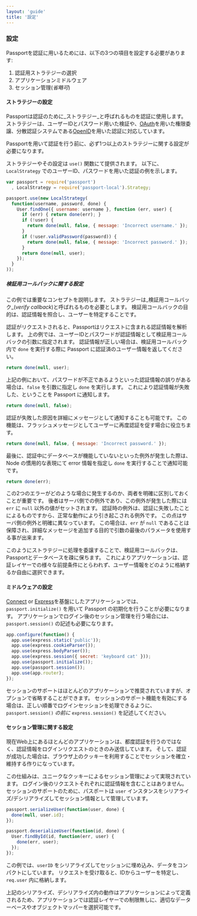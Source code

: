```yaml
---
layout: 'guide'
title: '設定'
---
```


### 設定

Passportを認証に用いるためには、以下の3つの項目を設定する必要があります:

 1. 認証用ストラテジーの選択
 2. アプリケーションミドルウェア 
 3. セッション管理(_省略可_)

#### ストラテジーの設定

Passportは認証のために_ストラテジー_と呼ばれるものを認証に使用します。
ストラテジーは、ユーザーIDとパスワード用いた検証や、[OAuth](http://oauth.net/)を用いた権限委譲、分散認証システムである[OpenID](http://openid.net/)を用いた認証に対応しています。

Passportを用いて認証を行う前に、必ず1つ以上のストラテジーに関する設定が必要になります。

ストラテジーやその設定は `use()` 関数にて提供されます。
以下に、`LocalStrategy` でのユーザーID、パスワードを用いた認証の例を示します。

```javascript
var passport = require('passport')
  , LocalStrategy = require('passport-local').Strategy;

passport.use(new LocalStrategy(
  function(username, password, done) {
    User.findOne({ username: username }, function (err, user) {
      if (err) { return done(err); }
      if (!user) {
        return done(null, false, { message: 'Incorrect username.' });
      }
      if (!user.validPassword(password)) {
        return done(null, false, { message: 'Incorrect password.' });
      }
      return done(null, user);
    });
  }
));
```

##### 検証用コールバックに関する設定

この例では重要なコンセプトを説明します。
ストラテジーは_検証用コールバック_(_verify callback_)と呼ばれるものを必要とします。
検証用コールバックの目的は、認証情報を照合し、ユーザーを特定することです。


認証がリクエストされると、Passportはリクエストに含まれる認証情報を解析します。
上の例では、ユーザーIDとパスワードが認証情報として検証用コールバックの引数に指定されます。
認証情報が正しい場合は、検証用コールバック内で `done` を実行する際に Passport に認証済のユーザー情報を返してください。

```javascript
return done(null, user);
```

上記の例において、パスワードが不正であるようといった認証情報の誤りがある場合は、`false` を引数に指定し `done` を実行します。
これにより認証情報が失敗した、ということを Passport に通知します。

```javascript
return done(null, false);
```

認証が失敗した原因を詳細にメッセージとして通知することも可能です。
この機能は、フラッシュメッセージとしてユーザーに再度認証を促す場合に役立ちます。

```javascript
return done(null, false, { message: 'Incorrect password.' });
```

最後に、認証中にデータベースが機能していないといった例外が発生した際は、Node の慣用的な表現にて error 情報を指定し `done` を実行することで通知可能です。

```javascript
return done(err);
```

この2つのエラーがどのような場合に発生するのか、両者を明確に区別しておくことが重要です。
後者はサーバ側での例外であり、この例外が発生した際には `err` に `null` 以外の値がセットされます。
認証時の例外は、認証に失敗したことによるものですから、正常な動作により引き起こされる例外です。
この点はサーバ側の例外と明確に異なっています。
この場合は、`err` が `null` であることは保障され、詳細なメッセージを追加する目的で引数の最後のパラメータを使用する事が出来ます。

このようにストラテジーに処理を委譲することで、検証用コールバックは、Passportとデータベースを疎に保ちます。
これによりアプリケーションは、認証レイヤーでの様々な前提条件にとらわれず、ユーザー情報をどのように格納するか自由に選択できます。


#### ミドルウェアの設定

[Connect](http://senchalabs.github.com/connect/) or [Express](http://expressjs.com/)を基盤にしたアプリケーションでは、`passport.initialize()` を用いて Passport の初期化を行うことが必要になります。
アプリケーションでログイン後のセッション管理を行う場合には、`passport.session()` の記述も必要になります。

```javascript
app.configure(function() {
  app.use(express.static('public'));
  app.use(express.cookieParser());
  app.use(express.bodyParser());
  app.use(express.session({ secret: 'keyboard cat' }));
  app.use(passport.initialize());
  app.use(passport.session());
  app.use(app.router);
});
```

セッションのサポートはほとんどのアプリケーションで推奨されていますが、オプションで省略することができます。
セッションのサポート機能を有効にする場合は、正しい順番でログインセッションを処理できるように、`passport.session()` *の前に* `express.session()` を記述してください。

#### セッション管理に関する設定

現在Web上にあるほとんどのアプリケーションは、都度認証を行うのではなく、認証情報をログインリクエストのときのみ送信しています。
そして、認証が成功した場合は、ブラウザ上のクッキーを利用することでセッションを確立・維持する作りになっています。

この仕組みは、ユニークなクッキーによるセッション管理によって実現されています。
ログイン後のリクエストそれぞれに認証情報を含むことはありません。
セッションのサポートのために、パスポートは `user` インスタンスをシリアライズ/デシリアライズしてセッション情報として管理しています。

```javascript
passport.serializeUser(function(user, done) {
  done(null, user.id);
});

passport.deserializeUser(function(id, done) {
  User.findById(id, function(err, user) {
    done(err, user);
  });
});
```

この例では、`userID` をシリアライズしてセッションに埋め込み、データをコンパクトにしています。
リクエストを受け取ると、IDからユーザーを特定し、`req.user` 内に格納します。

上記のシリアライズ、デシリアライズ内の動作はアプリケーションによって定義されるため、アプリケーションでは認証レイヤーでの制限無しに、適切なデーターベースやオブジェクトマッパーを選択可能です。
